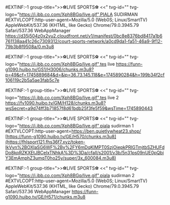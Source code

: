 



#EXTINF:-1 group-title=">>⚽LIVE SPORTS⚽ <<" tvg-id="" tvg-logo="https://i.ibb.co.com/Xph8BGq/live.gif",PIALA SUDIRMAN 
#EXTVLCOPT:http-user-agent=Mozilla/5.0 (Web0S; Linux/SmartTV) AppleWebKit/537.36 (KHTML, like Gecko) Chrome/79.0.3945.79 Safari/537.36 WebAppManager
https://d35j504z0x2vu2.cloudfront.net/v1/manifest/0bc8e8376bd8417a1b6761138aa41c26c7309312/court-sports-network/a0cd9da1-fa51-46a9-9f12-79b3b8f9508a/0.m3u8

#EXTINF:-1 group-title=">>⚽LIVE SPORTS⚽ <<" tvg-id="" tvg-logo="https://i.ibb.co.com/Xph8BGq/live.gif",tes live
https://funn-g1090.huibo.tv/GS1/H3006/chunks.m3u8?p=49&cf=1745889684&d=&ip=36.73.145.118&e=1745890284&h=199b34f2cf106119c2b5a5ae3fab5c7e

#EXTINF:-1 group-title=">>⚽LIVE SPORTS⚽ <<" tvg-id="" tvg-logo="https://i.ibb.co.com/Xph8BGq/live.gif",tes live 2
https://fv1090.huibo.tv/GM/H128/chunks.m3u8?wsSecret=a9d74ff3b71857f8d61bdb25f3fe5f59&wsTime=1745890443


#EXTINF:-1 group-title=">>⚽LIVE SPORTS⚽ <<" tvg-id="" tvg-logo="https://i.ibb.co.com/Xph8BGq/live.gif",piala sudirman 1
#EXTVLCOPT:http-user-agent=https://ben.quietlywheat23.shop/
[https://funn-g1090.huibo.tv/GE/H570/chunks.m3u8](https://fhlsport121.fhs36f7.xyz/token-IkVyn%2BOXIaSG6WF%2By%2FY6mDqKlMPT0SzjOiepkPRIGTmjtbSZHUFdDo8kpRZKXEtJBCeIxTNhkA%3D%3Da/cfall/s2001/v3b/5n31ps09nUE0pQbiY3EmAmphZ3umqT0ho25y/super/3x_600084.m3u8)

#EXTINF:-1 group-title=">>⚽LIVE SPORTS⚽ <<" tvg-id="" tvg-logo="https://i.ibb.co.com/Xph8BGq/live.gif",piala sudirman 2
#EXTVLCOPT:http-user-agent=Mozilla/5.0 (Web0S; Linux/SmartTV) AppleWebKit/537.36 (KHTML, like Gecko) Chrome/79.0.3945.79 Safari/537.36 WebAppManager
https://funn-g1090.huibo.tv/GE/H571/chunks.m3u8




